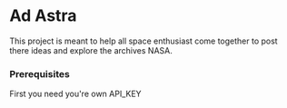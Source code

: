 # Ad Astra
This project is meant to help all space enthusiast come together to post there ideas and explore the archives NASA.
### Prerequisites
First you need you're own API_KEY